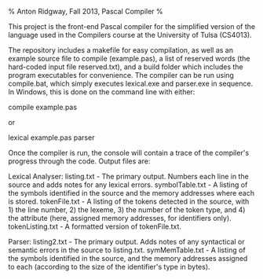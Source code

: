 % Anton Ridgway, Fall 2013, Pascal Compiler %

This project is the front-end Pascal compiler for the simplified version of the language used in the Compilers course at the University of Tulsa (CS4013).

The repository includes a makefile for easy compilation, as well as an example source file to compile (example.pas), a list of reserved words (the hard-coded input file reserved.txt), and a build folder which includes the program executables for convenience. The compiler can be run using compile.bat, which simply executes lexical.exe and parser.exe in sequence. In Windows, this is done on the command line with either:

compile example.pas

or

lexical example.pas
parser

Once the compiler is run, the console will contain a trace of the compiler's progress through the code. Output files are:

Lexical Analyser:
listing.txt - The primary output. Numbers each line in the source and adds notes for any lexical errors.
symbolTable.txt - A listing of the symbols identified in the source and the memory addresses where each is stored.
tokenFile.txt - A listing of the tokens detected in the source, with 1) the line number, 2) the lexeme, 3) the number of the token type, and 4) the attribute (here, assigned memory addresses, for identifiers only).
tokenListing.txt - A formatted version of tokenFile.txt.

Parser:
listing2.txt - The primary output. Adds notes of any syntactical or semantic errors in the source to listing.txt.
symMemTable.txt - A listing of the symbols identified in the source, and the memory addresses assigned to each (according to the size of the identifier's type in bytes).
